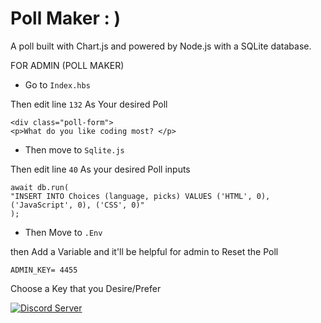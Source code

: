 # Poll Maker  : )

A poll built with Chart.js and powered by Node.js with a SQLite database.






FOR ADMIN (POLL MAKER)

- Go to `Index.hbs`

Then edit line `132` As Your desired Poll


```
<div class="poll-form">
<p>What do you like coding most? </p>
```



- Then move to `Sqlite.js`

Then edit line `40` As your desired Poll inputs

```
await db.run(
"INSERT INTO Choices (language, picks) VALUES ('HTML', 0), ('JavaScript', 0), ('CSS', 0)"
);
```

- Then Move to `.Env`

then Add a Variable and it'll be helpful for admin to Reset the Poll

```ADMIN_KEY= 4455```

Choose a Key that you Desire/Prefer


 <a href="https://discord.gg/P9gGZaXWGR">
    <img src="https://discordapp.com/api/guilds/913750761924591666/widget.png?style=shield" alt="Discord Server">
  </a>

